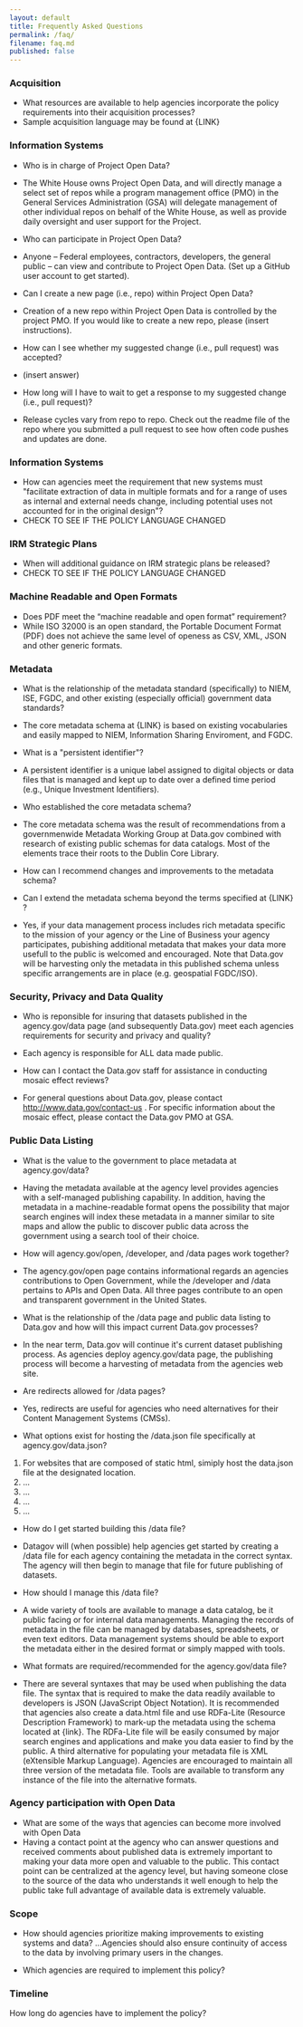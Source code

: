 ```yaml
---
layout: default
title: Frequently Asked Questions
permalink: /faq/
filename: faq.md
published: false
---
```


### Acquisition

* What resources are available to help agencies incorporate the policy requirements into their acquisition processes?
 * Sample acquisition language may be found at {LINK}

### Information Systems

* Who is in charge of Project Open Data?
 * The White House owns Project Open Data, and will directly manage a select set of repos while a program management office (PMO) in the General Services Administration (GSA) will delegate management of other individual repos on behalf of the White House, as well as provide daily oversight and user support for the Project.

* Who can participate in Project Open Data?
 * Anyone – Federal employees, contractors, developers, the general public – can view and contribute to Project Open Data. (Set up a GitHub user account to get started).

* Can I create a new page (i.e., repo) within Project Open Data?
 * Creation of a new repo within Project Open Data is controlled by the project PMO. If you would like to create a new repo, please (insert instructions).

* How can I see whether my suggested change (i.e., pull request) was accepted?
 * (insert answer)

* How long will I have to wait to get a response to my suggested change (i.e., pull request)?
 * Release cycles vary from repo to repo. Check out the readme file of the repo where you submitted a pull request to see how often code pushes and updates are done. 

### Information Systems

* How can agencies meet the requirement that new systems must "facilitate extraction of data in multiple formats and for a range of uses as internal and external needs change, including potential uses not accounted for in the original design"?
 * CHECK TO SEE IF THE POLICY LANGUAGE CHANGED
 
### IRM Strategic Plans
 
* When will additional guidance on IRM strategic plans be released?
 * CHECK TO SEE IF THE POLICY LANGUAGE CHANGED
 
### Machine Readable and Open Formats

* Does PDF meet the “machine readable and open format” requirement?
 * While ISO 32000 is an open standard, the Portable Document Format (PDF) does not achieve the same level of openess as CSV, XML, JSON and other generic formats.

### Metadata

* What is the relationship of the metadata standard (specifically) to NIEM, ISE, FGDC, and other existing (especially official) government data standards?
 * The core metadata schema at {LINK} is based on existing vocabularies and easily mapped to NIEM, Information Sharing Enviroment, and FGDC.

* What is a "persistent identifier"?
 * A persistent identifier is a unique label assigned to digital objects or data files that is managed and kept up to date over a defined time period (e.g., Unique Investment Identifiers).

* Who established the core metadata schema?
 * The core metadata schema was the result of recommendations from a governmenwide Metadata Working Group at Data.gov combined with research of existing public schemas for data catalogs.  Most of the elements trace their roots to the Dublin Core Library.
 
* How can I recommend changes and improvements to the metadata schema?

* Can I extend the metadata schema beyond the terms specified at {LINK} ?
 * Yes, if your data management process includes rich metadata specific to the mission of your agency or the Line of Business your agency participates, pubishing additional metadata that makes your data more usefull to the public is welcomed and encouraged.  Note that Data.gov will be harvesting only the metadata in this published schema unless specific arrangements are in place (e.g. geospatial FGDC/ISO).
 

### Security, Privacy and Data Quality

* Who is reponsible for insuring that datasets published in the agency.gov/data page (and subsequently Data.gov) meet each agencies requirements for security and privacy and quality?
 * Each agency is responsible for ALL data made public.
 
* How can I contact the Data.gov staff for assistance in conducting mosaic effect reviews?
 * For general questions about Data.gov, please contact http://www.data.gov/contact-us . For specific information about the mosaic effect, please contact the Data.gov PMO at GSA.


### Public Data Listing

* What is the value to the government to place metadata at agency.gov/data?
 * Having the metadata available at the agency level provides agencies with a self-managed publishing capability.  In addition, having the metadata in a machine-readable format opens the possibility that major search engines will index these metadata in a manner similar to site maps and allow the public to discover public data across the government using a search tool of their choice.

* How will agency.gov/open, /developer, and /data pages work together?
 * The agency.gov/open page contains informational regards an agencies contributions to Open Government, while the /developer and /data pertains to APIs and Open Data. All three pages contribute to an open and transparent government in the United States.

* What is the relationship of the /data page and public data listing to Data.gov and how will this impact current Data.gov processes?
 * In the near term, Data.gov will continue it's current dataset publishing process.  As agencies deploy agency.gov/data page, the publishing process will become a harvesting of metadata from the agencies web site.

* Are redirects allowed for /data pages?
 * Yes, redirects are useful for agencies who need alternatives for their Content Management Systems (CMSs).
 
* What options exist for hosting the /data.json file specifically at agency.gov/data.json?  
1. For websites that are composed of static html, simiply host the data.json file at the designated location.  
2. ...
3. ...
4. ...
5. ...
 
* How do I get started building this /data file?
 * Datagov will (when possible) help agencies get started by creating a /data file for each agency containing the metadata in the correct syntax.  The agency will then begin to manage that file for future publishing of datasets.
  
* How should I manage this /data file?
 * A wide variety of tools are available to manage a data catalog, be it public facing or for internal data managements.  Managing the records of metadata in the file can be managed by databases, spreadsheets, or even text editors.  Data management systems should be able to export the metadata either in the desired format or simply mapped with tools.
 
* What formats are required/recommended for the agency.gov/data file?
 * There are several syntaxes that may be used when publishing the data file.  The syntax that is required to make the data readily available to developers is JSON (JavaScript Object Notation).  It is recommended that agencies also create a data.html file and use RDFa-Lite (Resource Description Framework) to mark-up the metadata using the schema located at {link}.  The RDFa-Lite file will be easily consumed by major search engines and applications and make you data easier to find by the public.  A third alternative for populating your metadata file is XML (eXtensible Markup Language).  Agencies are encouraged to maintain all three version of the metadata file.  Tools are available to transform any instance of the file into the alternative formats.
 
 

### Agency participation with Open Data

* What are some of the ways that agencies can become more involved with Open Data
 * Having a contact point at the agency who can answer questions and received comments about published data is extremely important to making your data more open and valuable to the public.  This contact point can be centralized at the agency level, but having someone close to the source of the data who understands it well enough to help the public take full advantage of available data is extremely valuable.

### Scope 

* How should agencies prioritize making improvements to existing systems and data?
...Agencies should also ensure continuity of access to the data by involving primary users in the changes.

* Which agencies are required to implement this policy?

### Timeline
How long do agencies have to implement the policy?